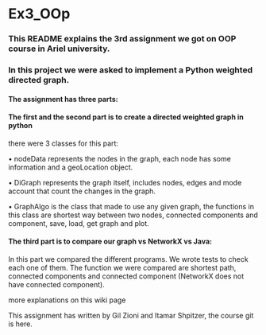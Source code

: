 # Ex3_OOp

### This README explains the 3rd assignment we got on OOP course in Ariel university.
### In this project we were asked to implement a Python weighted directed graph.

#### The assignment has three parts:
#### The first and the second part is to create a directed weighted graph in python 
there were 3 classes for this part:

•	nodeData represents the nodes in the graph, each node has some information and a geoLocation object.

•	DiGraph represents the graph itself, includes nodes, edges and mode account that count the changes in the graph.

•	GraphAlgo is the class that made to use any given graph, the functions in this class are shortest way between two nodes, connected components and component, save, load, get graph and plot. 

#### The third part is to compare our graph vs NetworkX vs Java:
In this part we compared the different programs. We wrote tests to check each one of them. The function we were compared are shortest path, connected components and connected component (NetworkX does not have connected component).

more explanations on this wiki page

This assignment has written by Gil Zioni and Itamar Shpitzer, the course git is here.

